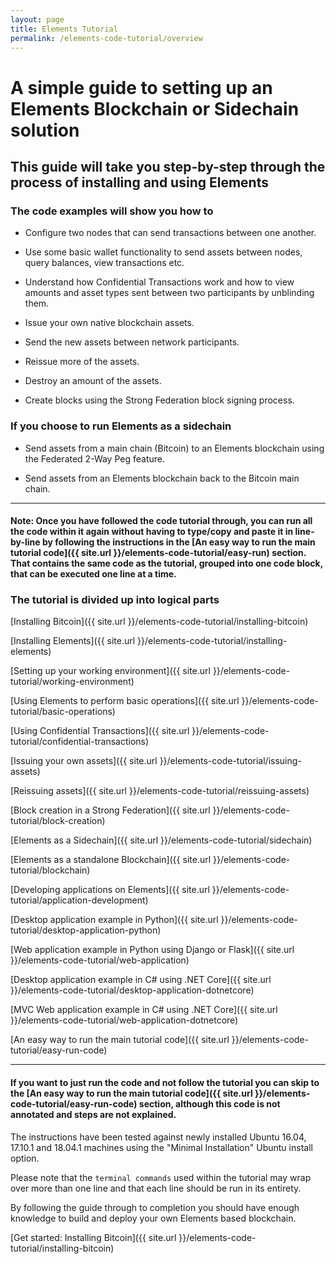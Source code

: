 ```yaml
---
layout: page
title: Elements Tutorial
permalink: /elements-code-tutorial/overview
---
```


# A simple guide to setting up an Elements Blockchain or Sidechain solution

## This guide will take you step-by-step through the process of installing and using Elements

### The code examples will show you how to

* Configure two nodes that can send transactions between one another.

* Use some basic wallet functionality to send assets between nodes, query balances, view transactions etc.

* Understand how Confidential Transactions work and how to view amounts and asset types sent between two participants by unblinding them.

* Issue your own native blockchain assets.

* Send the new assets between network participants.

* Reissue more of the assets.

* Destroy an amount of the assets.

* Create blocks using the Strong Federation block signing process.

### If you choose to run Elements as a sidechain

* Send assets from a main chain (Bitcoin) to an Elements blockchain using the Federated 2-Way Peg feature.

* Send assets from an Elements blockchain back to the Bitcoin main chain.

* * * 

#### Note: Once you have followed the code tutorial through, you can run all the code within it again without having to type/copy and paste it in line-by-line by following the instructions in the [An easy way to run the main tutorial code]({{ site.url }}/elements-code-tutorial/easy-run) section. That contains the same code as the tutorial, grouped into one code block, that can be executed one line at a time.

### The tutorial is divided up into logical parts

[Installing Bitcoin]({{ site.url }}/elements-code-tutorial/installing-bitcoin)

[Installing Elements]({{ site.url }}/elements-code-tutorial/installing-elements)

[Setting up your working environment]({{ site.url }}/elements-code-tutorial/working-environment)

[Using Elements to perform basic operations]({{ site.url }}/elements-code-tutorial/basic-operations)

[Using Confidential Transactions]({{ site.url }}/elements-code-tutorial/confidential-transactions)

[Issuing your own assets]({{ site.url }}/elements-code-tutorial/issuing-assets)

[Reissuing assets]({{ site.url }}/elements-code-tutorial/reissuing-assets)

[Block creation in a Strong Federation]({{ site.url }}/elements-code-tutorial/block-creation)

[Elements as a Sidechain]({{ site.url }}/elements-code-tutorial/sidechain)

[Elements as a standalone Blockchain]({{ site.url }}/elements-code-tutorial/blockchain)

[Developing applications on Elements]({{ site.url }}/elements-code-tutorial/application-development)

[Desktop application example in Python]({{ site.url }}/elements-code-tutorial/desktop-application-python)

[Web application example in Python using Django or Flask]({{ site.url }}/elements-code-tutorial/web-application)

[Desktop application example in C# using .NET Core]({{ site.url }}/elements-code-tutorial/desktop-application-dotnetcore)

[MVC Web application example in C# using .NET Core]({{ site.url }}/elements-code-tutorial/web-application-dotnetcore)

[An easy way to run the main tutorial code]({{ site.url }}/elements-code-tutorial/easy-run-code)

* * * 

#### If you want to just run the code and not follow the tutorial you can skip to the [An easy way to run the main tutorial code]({{ site.url }}/elements-code-tutorial/easy-run-code) section, although this code is not annotated and steps are not explained.

The instructions have been tested against newly installed Ubuntu 16.04, 17.10.1 and 18.04.1 machines using the "Minimal Installation" Ubuntu install option. 

Please note that the `terminal commands` used within the tutorial may wrap over more than one line and that each line should be run in its entirety.

By following the guide through to completion you should have enough knowledge to build and deploy your own Elements based blockchain.

[Get started: Installing Bitcoin]({{ site.url }}/elements-code-tutorial/installing-bitcoin)
